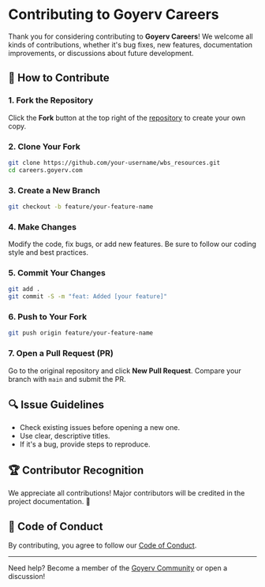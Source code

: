 # Contributing to Goyerv Careers

Thank you for considering contributing to **Goyerv Careers**!  We welcome all kinds of contributions, whether it's bug fixes, new features, documentation improvements, or discussions about future development.

## 📌 How to Contribute

### 1. Fork the Repository
Click the **Fork** button at the top right of the [repository](https://github.com/goyerv/wbs_resources) to create your own copy.

### 2. Clone Your Fork
```bash
git clone https://github.com/your-username/wbs_resources.git
cd careers.goyerv.com
```

### 3. Create a New Branch
```bash
git checkout -b feature/your-feature-name
```

### 4. Make Changes
Modify the code, fix bugs, or add new features. Be sure to follow our coding style and best practices.

### 5. Commit Your Changes
```bash
git add .
git commit -S -m "feat: Added [your feature]"
```

### 6. Push to Your Fork
```bash
git push origin feature/your-feature-name
```

### 7. Open a Pull Request (PR)
Go to the original repository and click **New Pull Request**. Compare your branch with `main` and submit the PR.

## 🔍 Issue Guidelines
- Check existing issues before opening a new one.
- Use clear, descriptive titles.
- If it's a bug, provide steps to reproduce.

## 🏆 Contributor Recognition
We appreciate all contributions! Major contributors will be credited in the project documentation. 💙

## 📜 Code of Conduct
By contributing, you agree to follow our [Code of Conduct](CODE_OF_CONDUCT.md).

---

Need help? Become a member of the [Goyerv Community](https://community.goyerv.com) or open a discussion!

